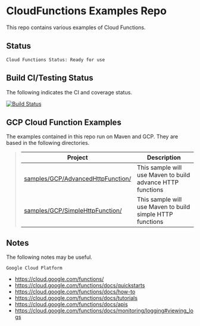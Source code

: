 CloudFunctions Examples Repo
============================

This repo contains various examples of Cloud Functions.

Status
------
````
Cloud Functions Status: Ready for use
````
Build CI/Testing Status
-----------------------
The following indicates the CI and coverage status.

[![Build Status](https://travis-ci.org/tpayne/CloudFunctions.svg?branch=main)](https://travis-ci.org/tpayne/CloudFunctions)

GCP Cloud Function Examples
---------------------------
The examples contained in this repo run on Maven and GCP. They are based in the following directories.

>| Project | Description | 
>| ------- | ----------- |
>| [samples/GCP/AdvancedHttpFunction/](https://github.com/tpayne/CloudFunctions/tree/main/GCP/samples/AdvancedHttpFunction) | This sample will use Maven to build advance HTTP functions |
>| [samples/GCP/SimpleHttpFunction/](https://github.com/tpayne/CloudFunctions/tree/main/GCP/samples/SimpleHttpFunction) | This sample will use Maven to build simple HTTP functions |

Notes
-----
The following notes may be useful.

`Google Cloud Platform`
- https://cloud.google.com/functions/
- https://cloud.google.com/functions/docs/quickstarts
- https://cloud.google.com/functions/docs/how-to
- https://cloud.google.com/functions/docs/tutorials
- https://cloud.google.com/functions/docs/apis
- https://cloud.google.com/functions/docs/monitoring/logging#viewing_logs
